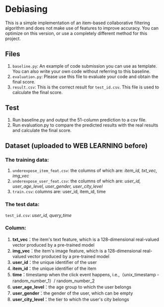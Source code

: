 Debiasing
===================================
This is a simple implementation of an item-based collaborative filtering algorithm and does not make use of features to improve accuracy. You can optimize on this version, or use a completely different method for this project.

## Files

1. `baseline.py`: An example of code submission you can use as template. You can also write your own code without referring to this baseline.
2. `evaluation.py`: Please use this file to evaluate your code and obtain the final score.
3. `result.csv`: This is the correct result for `test_id.csv`. This file is used to calculate the final score.


## Test

1. Run baseline.py and output the 51-column prediction to a csv file.
2. Run evaluation.py to compare the predicted results with the real results and calculate the final score.

## Dataset (uploaded to WEB LEARNING before)

### The training data: 

1. `underexpose_item_feat.csv`: the columns of which are: *item_id, txt_vec, img_vec*
2. `underexpose_user_feat.csv`: the columns of which are: *user_id, user_age_level, user_gender, user_city_level*
3. `train.csv`: columns are: user_id, item_id, time

### The test data:

`test_id.csv`: *user_id, query_time*

### Column:

1. **txt_vec**：the item's text feature, which is a 128-dimensional real-valued vector produced by a pre-trained model
2. **img_vec**：the item's image feature, which is a 128-dimensional real-valued vector produced by a pre-trained model
3. **user_id**：the unique identifier of the user
4. **item_id**：the unique identifier of the item
5. **time**：timestamp when the click event happens, i.e.,（unix_timestamp - random_number_1）/ random_number_2
6. **user_age_level**：the age group to which the user belongs
7. **user_gender**：the gender of the user, which can be empty
8. **user_city_level**：the tier to which the user's city belongs


